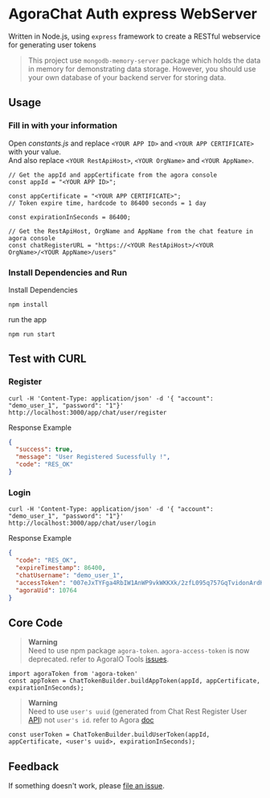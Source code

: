 # AgoraChat Auth express WebServer
Written in Node.js, using `express` framework to create a RESTful webservice for generating user tokens
> This project use `mongodb-memory-server` package which holds the data in memory for demonstrating data storage. However, you should use your own database of your backend server for storing data.<br>

## Usage
### Fill in with your information
Open *constants.js* and replace `<YOUR APP ID>` and `<YOUR APP CERTIFICATE>` with your value.  
And also replace `<YOUR RestApiHost>`, `<YOUR OrgName>` and `<YOUR AppName>`.  

```
// Get the appId and appCertificate from the agora console
const appId = "<YOUR APP ID>";

const appCertificate = "<YOUR APP CERTIFICATE>";
// Token expire time, hardcode to 86400 seconds = 1 day

const expirationInSeconds = 86400;

// Get the RestApiHost, OrgName and AppName from the chat feature in agora console
const chatRegisterURL = "https://<YOUR RestApiHost>/<YOUR OrgName>/<YOUR AppName>/users"
```

### Install Dependencies and Run

Install Dependencies
```shell
npm install
```
run the app
```shell
npm run start
```

## Test with CURL

### Register
```curl
curl -H 'Content-Type: application/json' -d '{ "account": "demo_user_1", "password": "1"}' http://localhost:3000/app/chat/user/register
```
Response Example
```json
{
  "success": true,
  "message": "User Registered Sucessfully !",
  "code": "RES_OK"
}
```

### Login
```curl
curl -H 'Content-Type: application/json' -d '{ "account": "demo_user_1", "password": "1"}' http://localhost:3000/app/chat/user/login
```
Response Example
```json
{
  "code": "RES_OK",
  "expireTimestamp": 86400,
  "chatUsername": "demo_user_1",
  "accessToken": "007eJxTYFga4RbIW1AnWP9vkWKKXk/2zfL095q757GqTvidonArdKUCQ0qycUqyeWqigVmKhYmFabJlspFZqnlSYoqBiYV5krEJa39BakMgI8PrqHUMjAysQMzIAOKrMCSaJgM1phnoWpqYWOoaGqam6loYpBjrJpqnGCQmGaaYmqcZAQAd5ycF",
  "agoraUid": 10764
}

```

## Core Code
> **Warning**  
> Need to use npm package `agora-token`. `agora-access-token` is now deprecated. refer to AgoraIO Tools [issues](https://github.com/AgoraIO/Tools/issues/324).
```
import agoraToken from 'agora-token'
const appToken = ChatTokenBuilder.buildAppToken(appId, appCertificate, expirationInSeconds);
```
> **Warning**  
> Need to use `user's uuid` (generated from Chat Rest Register User [API](https://docs.agora.io/en/agora-chat/restful-api/user-system-registration?platform=android#registering-a-user)) not `user's id`. refer to Agora [doc](https://docs.agora.io/en/agora-chat/develop/authentication?platform=android)
```
const userToken = ChatTokenBuilder.buildUserToken(appId, appCertificate, <user's uuid>, expirationInSeconds);
```

## Feedback
If something doesn't work, please [file an issue](https://github.com/CarlsonYuan/agorachat-auth-express/issues/new).<br>
